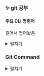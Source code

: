 ### ✨ git 공부

#### 주요 CLI 명령어

길어서 접어놨음

<details>
<summary> 펼치기 </summary>
<!--  -->
  
<br/>
  
**1. 현재 작업중인 폴더 확인**

`pwd` : print working directory

            현재 작업중인 폴더의 절대경로가 출력

**2. 폴더 생성**

`mkdir` : Make Directory

`mkdir {디렉토리 이름}`

- `mkdir Frontend`: 현재 폴더에 `Frontend`폴더를 생성

**3. 디렉토리 이동**

`cd` : change Directory

`cd {디렉토리 경로}`

- `cd .` - 현재 디렉토리 (생략 가능)
- `cd ..` - 상위 경로로 한 단계 이동
- `cd ../..` - 상위 경로로 두 단계 이동
- `cd ~/Desktop` - 데스크탑 디렉토리로 바로 이동

**4. 디렉토리 및 파일 목록 출력**

`ls` : List Segments

`ls {디렉토리 경로}{옵션}`

- `ls ~/Frontend/assets` : `Frontend/assets` 폴더의 하위 폴더 목록을 출력
- `ls -l ~/Frontend/assets` : 폴더 목록을 출력할 때 사용 권한, 소유자, 그룹, 크기, 날짜 등 상세 정보를 함께 표시
- `ls -a ~/Frontend/assets` : 폴더 목록을 출력할 때 숨겨진 항목을 포함하여 모든 내용을 출력
- `ls -al ~/Frontend/assets` : 폴더 목록을 출력할 때 숨겨진 항목을 포함하여 사용 권한, 소유자, 그룹, 크기, 날짜 등 상세 정보를 함께 표시

**5. 파일 생성**

`touch` : 빈 파일을 생성할 경우

`echo` : 간단한 내용이 들어있는 파일을 생성할 경우

- `$ touch index.html`: 내용이 없는 빈 `index.html`파일 생성
- `$ echo 'let me = "Frontend Developer"' > js/index.js`

       js 폴더안에  `let me = "Frontend Developer"` 라는 코드가 삽입된  `index.js`파일 생성

**6. 파일 내용 확인하기**

`cat` : Concatenate

- `cat js/index.js` : `index.js`파일의 내용을 화면에 출력
- `cat index.js app.js` : `index.js`파일의 내용으로 `app.js`파일 내용 덮어쓰기

**7. 파일/(비어있지 않은)디렉토리 삭제**

`rm` : Remove

`rm {제거할 파일/디렉토리 이름}`

- `rm index.html` : `index.html`파일 삭제
- `rm -r js` : js폴더 내부 하위 디렉토리까지 모두 삭제
- `$ rm -rf assets` : `assets`폴더 안의 하위 디렉토리까지 모두 삭제하되, 경고를 나타내지 않음

**8. 디렉토리 제거**

`rmdir` : Remove Directory

`rmdir {제거할 디렉토리 이름}`

- `$rmdir js`: `js` 폴더 삭제

**9. 파일/디렉토리 이동 및 이름 변경**

`mv` : Move(이미 존재하는 파일/디렉토리의 경우 이름 변경이 가능)

- `mv index.html views/index.html`: `index.html` 파일을 `views`폴더로 이동
- `mv js/index.js js/app.js` :`js` 폴더에 있는 `index.js` 파일명을 `app.js`로 변경

**10. 파일/디렉토리 복사**

`cp` : Copy

- `cp index.html main.html`:`index.html`파일을 동일한 폴더에 복사한 후 파일명을 `main.html` 로 변경
- `cp index.html views/main.html` :`index.html`파일을 `views` 폴더에 복사한 후 파일명을  `main.html` 로 변경
</details>

### Git Command

<details>
<summary>펼치기</summary>

#### Git 최초 설정

Git을 설치하고 나면 Git의 사용 환경을 적절하게 설정해 주어야 합니다. 환경 설정은 한 컴퓨터에서 한 번만 하면 되고 설정한 내용은 Git을 업그레이드해도 유지됩니다.

```bash
# Git 사용자 ID
git config --global user.name "seulbinim"
# Git 사용자 Email
git config --global user.email seulbinim@gmail.com
# Git Default Editor 설정 (Visual Studio Code)
git config --global core.editor "code --wait"

# windows와 Mac OS의 공백문자(줄바꿈) (Carriage return, Lind Feed)
# Windows 환경
git config --global core.autocrlf true
# Mac OS 환경
git config --global core.autocrlf input
```

또한 언제든지 설정 값을 'git config’라는 도구로 확인하고 변경할 수 있습니다.

#### Git 주요 커맨드

1. `git init` : 저장소 생성

   ```bash
   # 현재 디렉토리를 Git 저장소로 생성
   # .git 폴더(숨김 폴더)가 생성됨
   git init
   ```

2. `git status` : 현재 상태 확인

   ```bash
   git status

   # 변경된 파일명이 빨간색으로 보일 경우 Working Directory 상태
   # 변경된 파일명이 초록색으로 보일 경우 Staging Area 상태
   # nothing to commit, working tree clean의 경우 변경 내용이 없음을 나타냄
   ```

3. `git diff` : 파일의 변경내용 비교하기

   ```bash
   # difftool을 사용하여 파일의 변경내용을 비교
   git config --global -e
   [diff]
   	tool = vscode
   [difftool "vscode"]
   	cmd = code --wait --diff $LOCAL $REMOTE

   git difftool
   ```

4. `git add` : 파일의 변경 사항을 index(Staging Area)에 추가

   ```bash
   # 특정 파일을 Staging Area에 추가하기
   git add <file>
   # 변경 내용이 있는 모든 파일을 Staging Area에 추가하기
   git add *
   git add .
   ```

5. `git restore <file>` : 작업 내용 취소

   ```bash
   # Working Directory에 변경 내용을 취소할 경우(Tracked File)
   git restore <file>
   # Staging Area에 변경 내용을 Working Directory로 되돌릴 경우
   git restore --staged <file>
   ```

6. `git commit -m`  : 파일의 변경 사항에 대한 이력 생성

   ```bash
   # 마지막 커밋 메시지 수정
   git commit --amend "수정할 커밋 메시지"
   또는
   git commit --amend
   # VS Code에 COMMIT_EDITMSG 창에 수정할 커밋 메시지 입력 후 창 닫기
   ```

7. `git rebase -i <hash>`  : 특정 커밋 수정

   ```bash
   # pick -> reword로 수정한 후 커밋 메시지 수정
   reword <hash> "수정할 커밋 메시지"
   ```

8. `git log` : 커밋 이력 확인

   ```bash
   # Log를 한줄, 그래프 형태로 보기
   git log --oneline
   git log --oneline --graph
   ```

9. `git checkout HEAD~` : 과거 커밋 이력 확인

   ```bash
   # 이전 2개의 커밋으로 이동
   git checkout HEAD~2
   # 특정 커밋으로 이동
   git checkout <hash>
   # 마지막 커밋으로 복귀
   git checkout main
   ```

10. `git reset HEAD~` : 이전 상태로 복원(이력 제거)

    ```bash
    # 이전 2개의 커밋으로 돌아가기 (--mixed : default)
    # 커밋 기록은 삭제되지만 Working Directory에 변경 사항은 남김
    git reset HEAD~2
    # 커밋 기록은 삭제되지만 Working Directory와 Staging Area에 변경 사항은 남김
    git reset --soft HEAD~2
    # HEAD~2 커밋으로 복원되며 이후에 변경된 커밋 기록은 모두 삭제
    git reset --hard HEAD~2
    ```

11. `git branch` : 브랜치 생성 및 이동

    ```bash
    # likelion이라는 브랜치를 생성
    git branch likelion
    # likelion이라는 브랜치로 이동
    # checkout 명령이 여러 기능을 가지고 있기때문에 Git 2.23.0 버전에서는
    # 브랜치 이동을 위한 기능으로 switch 명령이 추가 됨 (checkout, switch 모두 사용 가능)
    git checkout likelion
    git switch likelion
    # main 브랜치로 복귀
    git switch main
    # likelion 브랜치를 main 브랜치로 병합
    git merge likelion
    # likelion 브랜치 삭제
    git branch -d likelion
    ```

12. `git reset HEAD~` : 이전 상태로 복원(이력 제거)

    ```bash
    # 이전 2개의 커밋으로 돌아가기 (--mixed : default)
    # 커밋 기록은 삭제되지만 Working Directory에 변경 사항은 남김
    git reset HEAD~2
    # 커밋 기록은 삭제되지만 Working Directory와 Staging Area에 변경 사항은 남김
    git reset --soft HEAD~2
    # HEAD~2 커밋으로 복원되며 이후에 변경된 커밋 기록은 모두 삭제
    git reset --hard HEAD~2
    ```

13. `git remote` : 리모트(Remote) 브랜치

    ```bash
    # 리모트 브랜치 조회
    git remote -v
    # 리모트 브랜치 추가
    git remote add origin <https://github.com/ID/REPOSITORY>
    # 리모트 브랜치 삭제
    git remote remove origin
    git remote rm origin
    ```

14. `git push` : 로컬의 변경 이력을 리모트로 전송

    ```bash
    # 로컬의 main 브랜치의 변경 이력을 리모트 main 브랜치로 보내기
    git push origin main
    ```

15. `git pull` : 리모트의 내용을 로컬에 반영 `(fetch + merge)`

+)

### git branch 스왑

```
$ git branch < 현재 어떤 브랜치가 있는지 확인

$ git switch main < 그냥 스왑할 때만 사용

$ git branch -d flex < flex라는 브랜치를 삭제하겠다는 말

$ git checkout -b flex < 플렉스라는 브랜치를 만들면서 바로 브랜치 스왑
```

+)

### ✨ git reset

### 🎇 soft / hard reset 차이?

#### 🚀 soft

코드는 그대로 놔둔 채로 커밋 내역만 쫌쫌따리 되돌리고 싶을 때 사용

#### 🚀 hard

코드까지 다 이전으로 되돌려버림 사용할 때 주의할 것~~!

### 🎇 reset 방법

```bash
$ git log --oneline
```

👉 커밋과 해시값 리스트가 나옴

```bash
$ git reset --hard {해시값}을 치고 누르면
```

👉 헤드가 그 해시값의 커밋으로 리셋됨

실수로 하드 리셋해버렸는데 어케 복구함??

```bash
$ git reflog --oneline
```

👉 리셋시킨 커밋 내역도 보임!! 이 위치로 다시 리셋 시키는 것도 가능

### 🎇 마지막 커밋 이름 수정하는 방법

```bash
$ git commit --amend
```

작성하면 힌트 창 뜰거고, 수정할 메세지 적으면 됨

### 🎇 add와 커밋을 동시에

```bash
$git commit -am
```

</details>
